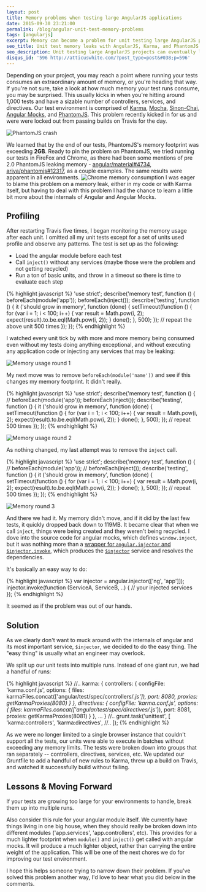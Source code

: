 ```yaml
---
layout: post
title: Memory problems when testing large AngularJS applications
date: 2015-09-30 23:21:00
permalink: /blog/angular-unit-test-memory-problems
tags: [angularjs]
excerpt: Memory can become a problem for unit testing large AngularJS problems. Whether you're running Karma with PhantomJS, Chrome, Firefox - we will all share the issue of these browsers pushing the limits of the available memory.
seo_title: Unit test memory leaks with AngularJS, Karma, and PhantomJS
seo_description: Unit testing large AngularJS projects can eventually lead to excess memory consumed by PhantomJS, Chrome, or Firefox running Karma. This can be fixed.
disqus_id: '596 http://atticuswhite.com/?post_type=post&#038;p=596'
---
```


Depending on your project, you may reach a point where running your tests consumes an extraordinary amount of memory, or you're heading that way. If you're not sure, take a look at how much memory your test runs consume, you may be surprised. This usually kicks in when you're hitting around 1,000 tests and have a sizable number of controllers, services, and directives. Our test environment is comprised of <a href="http://karma-runner.github.io/0.13/index.html" title="Karma - Spectacular Test Runner" target="_blank">Karma</a>, <a href="https://mochajs.org/" title="Mocha - the fun, simple, flexible Javascript test framework" target="_blank">Mocha</a>, <a href="http://sinonjs.org/" title="Sinon.JS" target="_blank">Sinon-Chai</a>, <a href="https://docs.angularjs.org/api/ngMock" title="AngularJS API ngMock" target="_blank">Angular Mocks</a>, and <a href="http://phantomjs.org/" title="PhantomJS" target="_blank">PhantomJS</a>. This problem recently kicked in for us and were were locked out from passing builds on Travis for the day.

<img src="/dist/images/blog/angular-unit-test-memory-problems/travis-output.png" alt="PhantomJS crash" />

We learned that by the end of our tests, PhantomJS's memory footprint was exceeding <strong>2GB</strong>. Ready to pin the problem on PhantomJS, we tried running our tests in FireFox and Chrome, as there had been some mentions of pre 2.0 PhantomJS leaking memory - <a href="https://github.com/angular/material/issues/4734" target="_blank">angular/material#4734</a>, <a href="https://github.com/ariya/phantomjs/issues/12317#issuecomment-64858471" target="_blank">ariya/phantomjs#12317</a>, as a couple examples. The same results were apparent in all environments.
<img src="/dist/images/blog/angular-unit-test-memory-problems/chrome-task-manager.png" alt="Chrome memory consumption" />
I was eager to blame this problem on a memory leak, either in my code or with Karma itself, but having to deal with this problem I had the chance to learn a little bit more about the internals of Angular and Angular Mocks.

## Profiling

After restarting Travis five times, I began monitoring the memory usage after each unit. I omitted all my unit tests except for a set of units used profile and observe any patterns. The test is set up as the following:

- Load the angular module before each test
- Call `inject()` without any services (maybe those were the problem and not getting recycled)
- Run a ton of basic units, and throw in a timeout so there is time to evaluate each step

{% highlight javascript %}
'use strict';
describe('memory test', function () {
  beforeEach(module('app'));
  beforeEach(inject());
  describe('testing', function () {
    it ('should grow in memory', function (done) {
      setTimeout(function () {
        for (var i = 1; i < 100; i++) {
          var result = Math.pow(i, 2);
          expect(result).to.be.eql(Math.pow(i, 2));
        }
        done();
      }, 500);
    });
    // repeat the above unit 500 times
  });
});
{% endhighlight %}

I watched every unit tick by with more and more memory being consumed even without my tests doing anything exceptional, and without executing any application code or injecting any services that may be leaking:

<img src="/dist/images/blog/angular-unit-test-memory-problems/profile-1.gif" alt="Memory usage round 1" />

My next move was to remove `beforeEach(module('name'))` and see if this changes my memory footprint. It didn't really.

{% highlight javascript %}
'use strict';
describe('memory test', function () {
  // beforeEach(module('app'));
  beforeEach(inject());
  describe('testing', function () {
    it ('should grow in memory', function (done) {
      setTimeout(function () {
        for (var i = 1; i < 100; i++) {
          var result = Math.pow(i, 2);
          expect(result).to.be.eql(Math.pow(i, 2));
        }
        done();
      }, 500);
    });
    // repeat 500 times
  });
});
{% endhighlight %}

<img src="/dist/images/blog/angular-unit-test-memory-problems/profile-2.gif" alt="Memory usage round 2" />

As nothing changed, my last attempt was to remove the `inject` call.

{% highlight javascript %}
'use strict';
describe('memory test', function () {
  // beforeEach(module('app'));
  // beforeEach(inject());
  describe('testing', function () {
    it ('should grow in memory', function (done) {
      setTimeout(function () {
        for (var i = 1; i < 100; i++) {
          var result = Math.pow(i, 2);
          expect(result).to.be.eql(Math.pow(i, 2));
        }
        done();
      }, 500);
    });
    // repeat 500 times
  });
});
{% endhighlight %}

<img src="/dist/images/blog/angular-unit-test-memory-problems/profile-3.gif" alt="Memory round 3" />

And there we had it. My memory didn't move, and if it did by the last few tests, it quickly dropped back down to 119MB. It became clear that when we call `inject`, things were being created and they weren't being recycled. I dove into the source code for angular mocks, which defines `window.inject`, but it was nothing more than a <a href="https://github.com/angular/angular.js/blob/472d076cca2ffb99bd87d3c026ef69afc713268d/src/ngMock/angular-mocks.js#L2400-L2443" target="_blank">wrapper for `angular.injector` and `$injector.invoke`</a>, which produces the <a href="https://docs.angularjs.org/api/auto/service/$injector" target="_blank">`$injector`</a> service and resolves the dependencies.

It's basically an easy way to do:

{% highlight javascript %}
var injector = angular.injector(['ng', 'app']]);
injector.invoke(function (ServiceA, ServiceB, ..) {
  // your injected services
});
{% endhighlight %}

It seemed as if the problem was out of our hands.

## Solution
As we clearly don't want to muck around with the internals of angular and its most important service, `$injector`, we decided to do the easy thing. The "easy thing" is usually what an engineer may overlook.

We split up our unit tests into multiple runs. Instead of one giant run, we had a handful of runs:

{% highlight javascript %}
//..
karma: {
  controllers: {
    configFile: 'karma.conf.js',
    options: {
      files: karmaFiles.concat(['angular/test/spec/controllers/*.js']),
      port: 8080,
      proxies: getKarmaProxies(8080)
    }
  },
  directives: {
    configFile: 'karma.conf.js',
    options: {
      files: karmaFiles.concat(['angular/test/spec/directives/*.js']),
      port: 8081,
      proxies: getKarmaProxies(8081)
    }
  },
  ...
}
//..
grunt.task('unittest', [
  'karma:controllers',
  'karma:directives',
  //..
]);
{% endhighlight %}

As we were no longer limited to a single browser instance that couldn't support all the tests, our units were able to execute in batches without exceeding any memory limits. The tests were broken down into groups that ran separately -- controllers, directives, services, etc. We updated our Gruntfile to add a handful of new rules to Karma, threw up a build on Travis, and watched it successfully build without failing.

## Lessons &amp; Moving Forward
If your tests are growing too large for your environments to handle, break them up into multiple runs.

Also consider this rule for your angular module itself. We currently have things living in one big house, when they should really be broken down into different modules ('app.services', 'app.controllers', etc). This provides for a much lighter footprint when `module()` and `inject()` get called with angular mocks. It will produce a much lighter object, rather than carrying the entire weight of the application. This will be one of the next chores we do for improving our test environment.

I hope this helps someone trying to narrow down their problem. If you've solved this problem another way, I'd love to hear what you did below in the comments.
